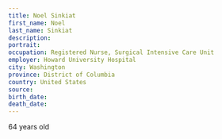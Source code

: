 ```yaml
---
title: Noel Sinkiat
first_name: Noel
last_name: Sinkiat
description: 
portrait: 
occupation: Registered Nurse, Surgical Intensive Care Unit
employer: Howard University Hospital
city: Washington
province: District of Columbia
country: United States
source: 
birth_date: 
death_date: 
---
```


64 years old

<a href="https://www.washingtonpost.com/"></a>